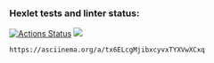 ### Hexlet tests and linter status:
[![Actions Status](https://github.com/XyypeX/frontend-project-44/actions/workflows/hexlet-check.yml/badge.svg)](https://github.com/XyypeX/frontend-project-44/actions)
<a href="https://codeclimate.com/github/XyypeX/frontend-project-44/maintainability"><img src="https://api.codeclimate.com/v1/badges/d9420f67b2259fb313f1/maintainability" /></a>

    https://asciinema.org/a/tx6ELcgMjibxcyvxTYXVwXCxq